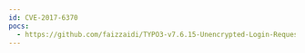 ```yaml
---
id: CVE-2017-6370
pocs:
  - https://github.com/faizzaidi/TYPO3-v7.6.15-Unencrypted-Login-Request
---
```

